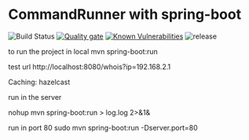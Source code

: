 # CommandRunner with spring-boot 
![Build Status](https://github.com/ozkanpakdil/CommandRunner/actions/workflows/maven.yml/badge.svg) [![Quality gate](https://sonarcloud.io/api/project_badges/quality_gate?project=ozkanpakdil_CommandRunner)](https://sonarcloud.io/summary/new_code?id=ozkanpakdil_CommandRunner) [![Known Vulnerabilities](https://snyk.io/test/github/ozkanpakdil/CommandRunner/badge.svg)](https://snyk.io/test/github/ozkanpakdil/CommandRunner) ![release](https://github.com/ozkanpakdil/CommandRunner/workflows/release/badge.svg)

to run the project in local
mvn spring-boot:run

test url http://localhost:8080/whois?ip=192.168.2.1

Caching: hazelcast

run in the server

nohup mvn spring-boot:run > log.log 2>&1&

run in port 80
sudo mvn spring-boot:run -Dserver.port=80


